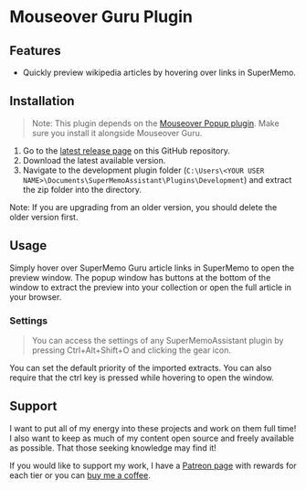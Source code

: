 # Mouseover Guru Plugin

## Features

- Quickly preview wikipedia articles by hovering over links in SuperMemo.

## Installation

> Note: This plugin depends on the [Mouseover Popup plugin](https://github.com/bjsi/SuperMemoAssistant.Plugins.MouseoverPopup). Make sure you install it alongside Mouseover Guru.

1. Go to the [latest release page](https://github.com/bjsi/SuperMemoAssistant.Plugins.MouseoverGuru/releases/latest) on this GitHub repository.
2. Download the latest available version.
3. Navigate to the development plugin folder (`C:\Users\<YOUR USER NAME>\Documents\SuperMemoAssistant\Plugins\Development`) and extract the zip folder into the directory.

Note: If you are upgrading from an older version, you should delete the older version first.

## Usage

Simply hover over SuperMemo Guru article links in SuperMemo to open the preview window. The popup window has buttons at the bottom of the window to extract the preview into your collection or open the full article in your browser.

### Settings

> You can access the settings of any SuperMemoAssistant plugin by pressing Ctrl+Alt+Shift+O and clicking the gear icon.

You can set the default priority of the imported extracts. You can also require that the ctrl key is pressed while hovering to open the window.

## Support

I want to put all of my energy into these projects and work on them full time! I also want to keep as much of my content open source and freely available as possible. That those seeking knowledge may find it!

If you would like to support my work, I have a [Patreon page](https://www.patreon.com/experimental_learning) with rewards for each tier or you can [buy me a coffee](https://www.buymeacoffee.com/experilearning).
